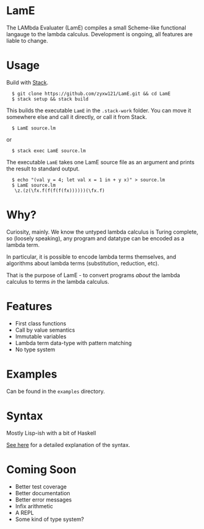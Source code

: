# LamE
The LAMbda Evaluater (LamE) compiles a small Scheme-like functional langauge to the lambda calculus. 
Development is ongoing, all features are liable to change.

# Usage
Build with [Stack](https://docs.haskellstack.org/en/stable/README/).

```
  $ git clone https://github.com/zyxw121/LamE.git && cd LamE
  $ stack setup && stack build  
```

This builds the executable `LamE` in the `.stack-work` folder. You can move it somewhere else and call it directly, or call it from Stack.

```
  $ LamE source.lm
```
or
```
  $ stack exec LamE source.lm
```
The executable `LamE` takes one LamE source file as an argument and prints the result to standard output.

```
  $ echo "(val y = 4; let val x = 1 in + y x)" > source.lm
  $ LamE source.lm
   \z.(z(\fx.f(f(f(f(fx))))))(\fx.f)
```

# Why?
Curiosity, mainly. We know the untyped lambda calculus is Turing complete, so (loosely speaking), any program and datatype can be encoded as a lambda term. 

In particular, it is possible to encode lambda terms themselves, and algorithms about lambda terms (substitution, reduction, etc). 

That is the purpose of LamE - to convert programs _about_ the lambda calculus to terms _in_ the lambda calculus.

# Features

* First class functions
* Call by value semantics
* Immutable variables
* Lambda term data-type with pattern matching
* No type system

# Examples
Can be found in the `examples` directory.

# Syntax
Mostly Lisp-ish with a bit of Haskell

[See here](SYNTAX.md) for a detailed explanation of the syntax.

# Coming Soon
* Better test coverage
* Better documentation
* Better error messages
* Infix arithmetic
* A REPL
* Some kind of type system?
